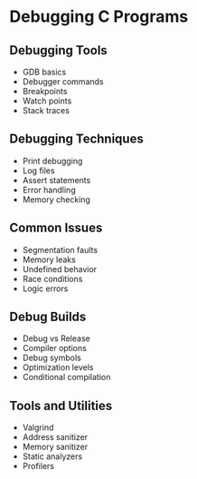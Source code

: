 # Debugging C Programs

## Debugging Tools
- GDB basics
- Debugger commands
- Breakpoints
- Watch points
- Stack traces

## Debugging Techniques
- Print debugging
- Log files
- Assert statements
- Error handling
- Memory checking

## Common Issues
- Segmentation faults
- Memory leaks
- Undefined behavior
- Race conditions
- Logic errors

## Debug Builds
- Debug vs Release
- Compiler options
- Debug symbols
- Optimization levels
- Conditional compilation

## Tools and Utilities
- Valgrind
- Address sanitizer
- Memory sanitizer
- Static analyzers
- Profilers 